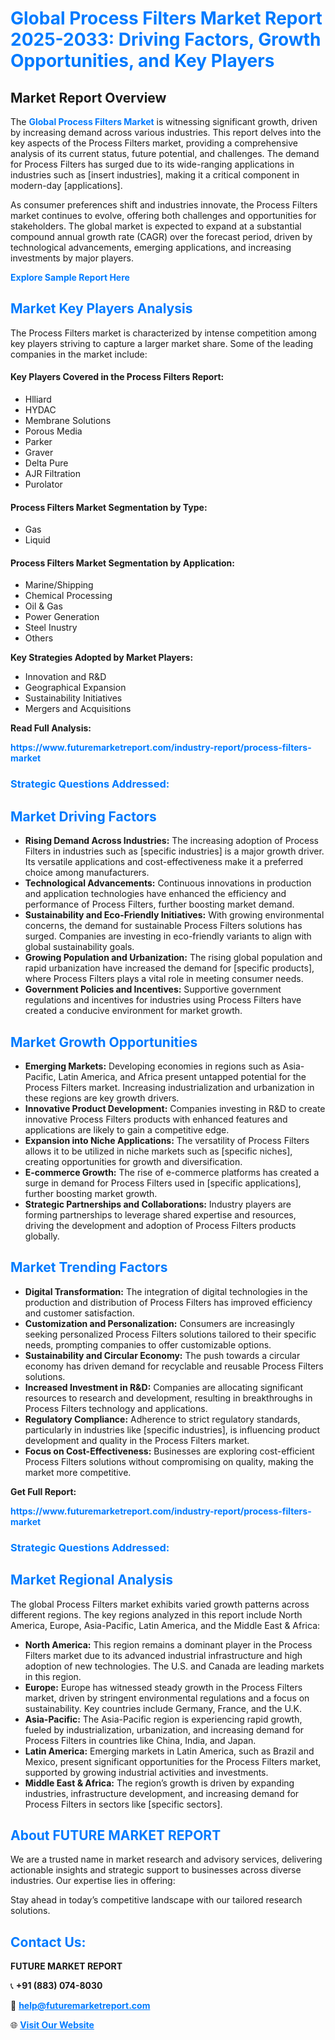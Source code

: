 <h1 style="color: #007BFF;">Global Process Filters Market Report 2025-2033: Driving Factors, Growth Opportunities, and Key Players</h1>

<section id="overview">
<h2>Market Report Overview</h2>
<p>The <a href="https://www.futuremarketreport.com/industry-report/process-filters-market" style="color: #007BFF; text-decoration: none;"><strong>Global Process Filters Market</strong></a> is witnessing significant growth, driven by increasing demand across various industries. This report delves into the key aspects of the Process Filters market, providing a comprehensive analysis of its current status, future potential, and challenges. The demand for Process Filters has surged due to its wide-ranging applications in industries such as [insert industries], making it a critical component in modern-day [applications].</p>
<p>As consumer preferences shift and industries innovate, the Process Filters market continues to evolve, offering both challenges and opportunities for stakeholders. The global market is expected to expand at a substantial compound annual growth rate (CAGR) over the forecast period, driven by technological advancements, emerging applications, and increasing investments by major players.</p>
</section>

<section id="overview">
<p><a href="https://www.futuremarketreport.com/request-sample/reportId=52410" style="color: #007BFF; text-decoration: none;"><strong>Explore Sample Report Here</strong></a></p>
</section>

<section id="key-players">
<h2 style="color: #007BFF;">Market Key Players Analysis</h2>
<p>The Process Filters market is characterized by intense competition among key players striving to capture a larger market share. Some of the leading companies in the market include:</p>
<h4>Key Players Covered in the Process Filters Report:</h4>
<ul><li>Hlliard</li><li>HYDAC</li><li>Membrane Solutions</li><li>Porous Media</li><li>Parker</li><li>Graver</li><li>Delta Pure</li><li>AJR Filtration</li><li>Purolator</li></ul>
<h4>Process Filters Market Segmentation by Type:</h4>
<ul><li>Gas</li><li>Liquid</li></ul>

<h4>Process Filters Market Segmentation by Application:</h4>
<ul><li>Marine/Shipping</li><li>Chemical Processing</li><li>Oil &amp; Gas</li><li>Power Generation</li><li>Steel Inustry</li><li>Others</li></ul>
<p><strong>Key Strategies Adopted by Market Players:</strong></p>
<ul>
<li>Innovation and R&D</li>
<li>Geographical Expansion</li>
<li>Sustainability Initiatives</li>
<li>Mergers and Acquisitions</li>
</ul>
</section>

<section>
<p><strong>Read Full Analysis: </strong></p><a href="https://www.futuremarketreport.com/industry-report/process-filters-market" style="color: #007BFF; text-decoration: none;"><strong>https://www.futuremarketreport.com/industry-report/process-filters-market</strong></a>
<h3 style="color: #007BFF;">Strategic Questions Addressed:</h3>
</section>

<section id="driving-factors">
<h2 style="color: #007BFF;">Market Driving Factors</h2>
<ul>
<li><strong>Rising Demand Across Industries:</strong> The increasing adoption of Process Filters in industries such as [specific industries] is a major growth driver. Its versatile applications and cost-effectiveness make it a preferred choice among manufacturers.</li>
<li><strong>Technological Advancements:</strong> Continuous innovations in production and application technologies have enhanced the efficiency and performance of Process Filters, further boosting market demand.</li>
<li><strong>Sustainability and Eco-Friendly Initiatives:</strong> With growing environmental concerns, the demand for sustainable Process Filters solutions has surged. Companies are investing in eco-friendly variants to align with global sustainability goals.</li>
<li><strong>Growing Population and Urbanization:</strong> The rising global population and rapid urbanization have increased the demand for [specific products], where Process Filters plays a vital role in meeting consumer needs.</li>
<li><strong>Government Policies and Incentives:</strong> Supportive government regulations and incentives for industries using Process Filters have created a conducive environment for market growth.</li>
</ul>
</section>

<section id="growth-opportunities">
<h2 style="color: #007BFF;">Market Growth Opportunities</h2>
<ul>
<li><strong>Emerging Markets:</strong> Developing economies in regions such as Asia-Pacific, Latin America, and Africa present untapped potential for the Process Filters market. Increasing industrialization and urbanization in these regions are key growth drivers.</li>
<li><strong>Innovative Product Development:</strong> Companies investing in R&D to create innovative Process Filters products with enhanced features and applications are likely to gain a competitive edge.</li>
<li><strong>Expansion into Niche Applications:</strong> The versatility of Process Filters allows it to be utilized in niche markets such as [specific niches], creating opportunities for growth and diversification.</li>
<li><strong>E-commerce Growth:</strong> The rise of e-commerce platforms has created a surge in demand for Process Filters used in [specific applications], further boosting market growth.</li>
<li><strong>Strategic Partnerships and Collaborations:</strong> Industry players are forming partnerships to leverage shared expertise and resources, driving the development and adoption of Process Filters products globally.</li>
</ul>
</section>

<section id="trending-factors">
<h2 style="color: #007BFF;">Market Trending Factors</h2>
<ul>
<li><strong>Digital Transformation:</strong> The integration of digital technologies in the production and distribution of Process Filters has improved efficiency and customer satisfaction.</li>
<li><strong>Customization and Personalization:</strong> Consumers are increasingly seeking personalized Process Filters solutions tailored to their specific needs, prompting companies to offer customizable options.</li>
<li><strong>Sustainability and Circular Economy:</strong> The push towards a circular economy has driven demand for recyclable and reusable Process Filters solutions.</li>
<li><strong>Increased Investment in R&D:</strong> Companies are allocating significant resources to research and development, resulting in breakthroughs in Process Filters technology and applications.</li>
<li><strong>Regulatory Compliance:</strong> Adherence to strict regulatory standards, particularly in industries like [specific industries], is influencing product development and quality in the Process Filters market.</li>
<li><strong>Focus on Cost-Effectiveness:</strong> Businesses are exploring cost-efficient Process Filters solutions without compromising on quality, making the market more competitive.</li>
</ul>
</section>

<section>
<p><strong>Get Full Report: </strong></p><a href="https://www.futuremarketreport.com/industry-report/process-filters-market" style="color: #007BFF; text-decoration: none;"><strong>https://www.futuremarketreport.com/industry-report/process-filters-market</strong></a>
<h3 style="color: #007BFF;">Strategic Questions Addressed:</h3>
</section>


<section id="regional-analysis">
<h2 style="color: #007BFF;">Market Regional Analysis</h2>
<p>The global Process Filters market exhibits varied growth patterns across different regions. The key regions analyzed in this report include North America, Europe, Asia-Pacific, Latin America, and the Middle East & Africa:</p>
<ul>
<li><strong>North America:</strong> This region remains a dominant player in the Process Filters market due to its advanced industrial infrastructure and high adoption of new technologies. The U.S. and Canada are leading markets in this region.</li>
<li><strong>Europe:</strong> Europe has witnessed steady growth in the Process Filters market, driven by stringent environmental regulations and a focus on sustainability. Key countries include Germany, France, and the U.K.</li>
<li><strong>Asia-Pacific:</strong> The Asia-Pacific region is experiencing rapid growth, fueled by industrialization, urbanization, and increasing demand for Process Filters in countries like China, India, and Japan.</li>
<li><strong>Latin America:</strong> Emerging markets in Latin America, such as Brazil and Mexico, present significant opportunities for the Process Filters market, supported by growing industrial activities and investments.</li>
<li><strong>Middle East & Africa:</strong> The region’s growth is driven by expanding industries, infrastructure development, and increasing demand for Process Filters in sectors like [specific sectors].</li>
</ul>
</section>

<footer>
<h2 style="color: #007BFF;">About FUTURE MARKET REPORT</h2>
<p>We are a trusted name in market research and advisory services, delivering actionable insights and strategic support to businesses across diverse industries. Our expertise lies in offering:</p>

<p>Stay ahead in today’s competitive landscape with our tailored research solutions.</p>

<h2 style="color: #007BFF;">Contact Us:</h2>
<p><strong>FUTURE MARKET REPORT</strong></p>
<p>📞 <strong>+91 (883) 074-8030</strong></p>
<p>📧 <strong><a href="mailto:help@futuremarketreport.com" style="color: #007BFF;">help@futuremarketreport.com</a></strong></p>
<p>🌐 <strong><a href="https://www.futuremarketreport.com/" style="color: #007BFF;">Visit Our Website</a></strong></p>
</footer>
